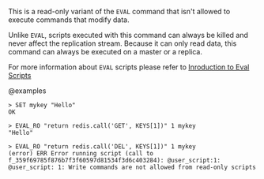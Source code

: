 This is a read-only variant of the `EVAL` command that isn't allowed to execute commands that modify data.

Unlike `EVAL`, scripts executed with this command can always be killed and never affect the replication stream.
Because it can only read data, this command can always be executed on a master or a replica.

For more information about `EVAL` scripts please refer to [Inroduction to Eval Scripts](/topics/evalintro)

@examples

```
> SET mykey "Hello"
OK

> EVAL_RO "return redis.call('GET', KEYS[1])" 1 mykey
"Hello"

> EVAL_RO "return redis.call('DEL', KEYS[1])" 1 mykey
(error) ERR Error running script (call to f_359f69785f876b7f3f60597d81534f3d6c403284): @user_script:1: @user_script: 1: Write commands are not allowed from read-only scripts
```
